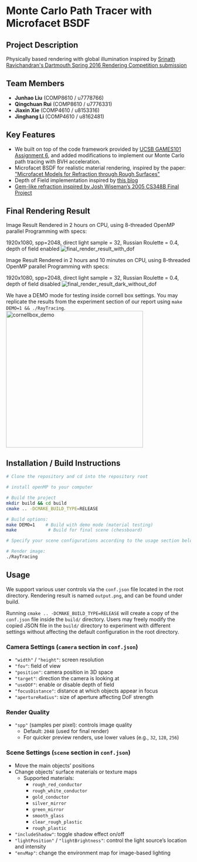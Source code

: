 # Monte Carlo Path Tracer with Microfacet BSDF

## Project Description
Physically based rendering with global illumination inspired by [Srinath Ravichandran's Dartmouth Spring 2016 Rendering Competition submission](https://www.cs.dartmouth.edu/~rendering-competition/sp2016/submissions/srinathravichandran/final.html)

## Team Members
- **Junhao Liu** (COMP8610 / u7778766)
- **Qingchuan Rui** (COMP8610 / u7776331)
- **Jiaxin Xie** (COMP4610 / u8153316)
- **Jinghang Li** (COMP4610 / u8162481)

## Key Features
- We built on top of the code framework provided by [UCSB GAMES101 Assignment 6](https://sites.cs.ucsb.edu/~lingqi/teaching/games101.html), and added modifications to implement our Monte Carlo path tracing with BVH acceleration.
- Microfacet BSDF for realistic material rendering, inspired by the paper: ["Microfacet Models for Refraction through Rough Surfaces"](https://www.graphics.cornell.edu/~bjw/microfacetbsdf.pdf)
- Depth of Field implementation inspired by [this blog](https://blog.demofox.org/2018/07/04/pathtraced-depth-of-field-bokeh/)
- [Gem-like refraction inspired by Josh Wiseman’s 2005 CS348B Final Project](https://graphics.stanford.edu/courses/cs348b-competition/cs348b-05/gems2/index.html)

## Final Rendering Result
Image Result Rendered in 2 hours on CPU, using 8-threaded OpenMP parallel Programming with specs: 

1920x1080, spp=2048, direct light sample = 32, Russian Roulette = 0.4, depth of field enabled
![final_render_result_with_dof](https://github.com/user-attachments/assets/3ed90044-718c-4778-9419-fbfd3bba1bd0)

Image Result Rendered in 2 hours and 10 minutes on CPU, using 8-threaded OpenMP parallel Programming with specs: 

1920x1080, spp=2048, direct light sample = 32, Russian Roulette = 0.4, depth of field disabled
![final_render_result_dark_without_dof](https://github.com/user-attachments/assets/60c3b617-04d4-4a52-ab85-825ec163bd50)

We have a DEMO mode for testing inside cornell box settings. You may replicate the results from the experiment section of our report using `make DEMO=1 && ./RayTracing`.  
<img width="373" alt="cornellbox_demo" src="https://github.com/user-attachments/assets/8429e95e-f5f7-4447-bb2e-d59852eb6374" />


## Installation / Build Instructions

```bash
# Clone the repository and cd into the repository root

# install openMP to your computer

# Build the project
mkdir build && cd build
cmake .. -DCMAKE_BUILD_TYPE=RELEASE

# Build options:
make DEMO=1    # Build with demo mode (material testing)
make            # Build for final scene (chessboard)

# Specify your scene configurations according to the usage section below.

# Render image:
./RayTracing
```
## Usage

We support various user controls via the `conf.json` file located in the root directory. Rendering result is named `output.png`, and can be found under build.

Running `cmake .. -DCMAKE_BUILD_TYPE=RELEASE` will create a copy of the `conf.json` file inside the `build/` directory. Users may freely modify the copied JSON file in the `build/` directory to experiment with different settings without affecting the default configuration in the root directory.

### Camera Settings (`camera` section in `conf.json`)
- `"width"` / `"height"`: screen resolution
- `"fov"`: field of view
- `"position"`: camera position in 3D space
- `"target"`: direction the camera is looking at
- `"useDOF"`: enable or disable depth of field
- `"focusDistance"`: distance at which objects appear in focus
- `"apertureRadius"`: size of aperture affecting DoF strength

### Render Quality
- `"spp"` (samples per pixel): controls image quality
  - Default: `2048` (used for final render)
  - For quicker preview renders, use lower values (e.g., `32`, `128`, `256`)

### Scene Settings (`scene` section in `conf.json`)
- Move the main objects’ positions
- Change objects’ surface materials or texture maps  
  - Supported materials:
    - `rough_red_conductor`
    - `rough_white_conductor`
    - `gold_conductor`
    - `silver_mirror`
    - `green_mirror`
    - `smooth_glass`
    - `clear_rough_plastic`
    - `rough_plastic`
- `"includeShadow"`: toggle shadow effect on/off
- `"lightPosition"` / `"lightBrightness"`: control the light source’s location and intensity
- `"envMap"`: change the environment map for image-based lighting

